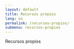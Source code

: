 ```yaml
---
layout: default
title: Recursos propios
lang: es
permalink: /recursos-propios/
submenu: recursos-propios
---
```


Recursos propios